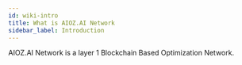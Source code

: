 ```yaml
---
id: wiki-intro
title: What is AIOZ.AI Network
sidebar_label: Introduction
---
```


AIOZ.AI Network is a layer 1 Blockchain Based Optimization Network.
